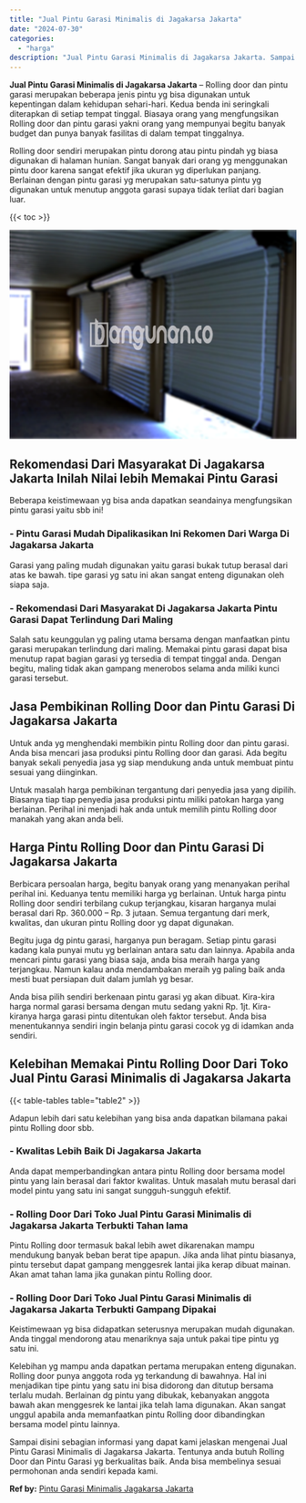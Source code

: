 ```yaml
---
title: "Jual Pintu Garasi Minimalis di Jagakarsa Jakarta"
date: "2024-07-30"
categories: 
  - "harga"
description: "Jual Pintu Garasi Minimalis di Jagakarsa Jakarta. Sampai disini sebagian informasi yang dapat kami jelaskan mengenai Jual Pintu Garasi Minimalis di Jagakarsa..."
---
```


**Jual Pintu Garasi Minimalis di Jagakarsa Jakarta** – Rolling door dan pintu garasi merupakan beberapa jenis pintu yg bisa digunakan untuk kepentingan dalam kehidupan sehari-hari. Kedua benda ini seringkali diterapkan di setiap tempat tinggal. Biasaya orang yang mengfungsikan Rolling door dan pintu garasi yakni orang yang mempunyai begitu banyak budget dan punya banyak fasilitas di dalam tempat tinggalnya.

Rolling door sendiri merupakan pintu dorong atau pintu pindah yg biasa digunakan di halaman hunian. Sangat banyak dari orang yg menggunakan pintu door karena sangat efektif jika ukuran yg diperlukan panjang. Berlainan dengan pintu garasi yg merupakan satu-satunya pintu yg digunakan untuk menutup anggota garasi supaya tidak terliat dari bagian luar.

{{< toc >}}

![Jual Pintu Garasi Minimalis di Jagakarsa Jakarta](/images/pintu-garasi-52.png)

## Rekomendasi Dari Masyarakat Di Jagakarsa Jakarta Inilah Nilai lebih Memakai Pintu Garasi

Beberapa keistimewaan yg bisa anda dapatkan seandainya mengfungsikan pintu garasi yaitu sbb ini!

### \- Pintu Garasi Mudah Dipalikasikan Ini Rekomen Dari Warga Di Jagakarsa Jakarta

Garasi yang paling mudah digunakan yaitu garasi bukak tutup berasal dari atas ke bawah. tipe garasi yg satu ini akan sangat enteng digunakan oleh siapa saja.

### \- Rekomendasi Dari Masyarakat Di Jagakarsa Jakarta Pintu Garasi Dapat Terlindung Dari Maling

Salah satu keunggulan yg paling utama bersama dengan manfaatkan pintu garasi merupakan terlindung dari maling. Memakai pintu garasi dapat bisa menutup rapat bagian garasi yg tersedia di tempat tinggal anda. Dengan begitu, maling tidak akan gampang menerobos selama anda miliki kunci garasi tersebut.

## Jasa Pembikinan Rolling Door dan Pintu Garasi Di Jagakarsa Jakarta

Untuk anda yg menghendaki membikin pintu Rolling door dan pintu garasi. Anda bisa mencari jasa produksi pintu Rolling door dan garasi. Ada begitu banyak sekali penyedia jasa yg siap mendukung anda untuk membuat pintu sesuai yang diinginkan.

Untuk masalah harga pembikinan tergantung dari penyedia jasa yang dipilih. Biasanya tiap tiap penyedia jasa produksi pintu miliki patokan harga yang berlainan. Perihal ini menjadi hak anda untuk memilih pintu Rolling door manakah yang akan anda beli.

## Harga Pintu Rolling Door dan Pintu Garasi Di Jagakarsa Jakarta

Berbicara persoalan harga, begitu banyak orang yang menanyakan perihal perihal ini. Keduanya tentu memiliki harga yg berlainan. Untuk harga pintu Rolling door sendiri terbilang cukup terjangkau, kisaran harganya mulai berasal dari Rp. 360.000 – Rp. 3 jutaan. Semua tergantung dari merk, kwalitas, dan ukuran pintu Rolling door yg dapat digunakan.

Begitu juga dg pintu garasi, harganya pun beragam. Setiap pintu garasi kadang kala punyai mutu yg berlainan antara satu dan lainnya. Apabila anda mencari pintu garasi yang biasa saja, anda bisa meraih harga yang terjangkau. Namun kalau anda mendambakan meraih yg paling baik anda mesti buat persiapan duit dalam jumlah yg besar.

Anda bisa pilih sendiri berkenaan pintu garasi yg akan dibuat. Kira-kira harga normal garasi bersama dengan mutu sedang yakni Rp. 1jt. Kira-kiranya harga garasi pintu ditentukan oleh faktor tersebut. Anda bisa menentukannya sendiri ingin belanja pintu garasi cocok yg di idamkan anda sendiri.

## Kelebihan Memakai Pintu Rolling Door Dari Toko Jual Pintu Garasi Minimalis di Jagakarsa Jakarta

{{< table-tables table="table2" >}}

Adapun lebih dari satu kelebihan yang bisa anda dapatkan bilamana pakai pintu Rolling door sbb.

### \- Kwalitas Lebih Baik Di Jagakarsa Jakarta

Anda dapat memperbandingkan antara pintu Rolling door bersama model pintu yang lain berasal dari faktor kwalitas. Untuk masalah mutu berasal dari model pintu yang satu ini sangat sungguh-sungguh efektif.

### \- Rolling Door Dari Toko Jual Pintu Garasi Minimalis di Jagakarsa Jakarta Terbukti Tahan lama

Pintu Rolling door termasuk bakal lebih awet dikarenakan mampu mendukung banyak beban berat tipe apapun. Jika anda lihat pintu biasanya, pintu tersebut dapat gampang menggesrek lantai jika kerap dibuat mainan. Akan amat tahan lama jika gunakan pintu Rolling door.

### \- Rolling Door Dari Toko Jual Pintu Garasi Minimalis di Jagakarsa Jakarta Terbukti Gampang Dipakai

Keistimewaan yg bisa didapatkan seterusnya merupakan mudah digunakan. Anda tinggal mendorong atau menariknya saja untuk pakai tipe pintu yg satu ini.

Kelebihan yg mampu anda dapatkan pertama merupakan enteng digunakan. Rolling door punya anggota roda yg terkandung di bawahnya. Hal ini menjadikan tipe pintu yang satu ini bisa didorong dan ditutup bersama terlalu mudah. Berlainan dg pintu yang dibukak, kebanyakan anggota bawah akan menggesrek ke lantai jika telah lama digunakan. Akan sangat unggul apabila anda memanfaatkan pintu Rolling door dibandingkan bersama model pintu lainnya.

Sampai disini sebagian informasi yang dapat kami jelaskan mengenai Jual Pintu Garasi Minimalis di Jagakarsa Jakarta. Tentunya anda butuh Rolling Door dan Pintu Garasi yg berkualitas baik. Anda bisa membelinya sesuai permohonan anda sendiri kepada kami.

**Ref by:** [Pintu Garasi Minimalis Jagakarsa Jakarta](https://id.wikipedia.org/wiki/Pintu)
